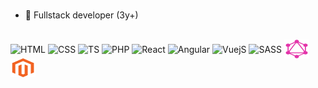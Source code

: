  <div></div>   
 <br/>
   
- 🔭 Fullstack developer (3y+) 
<br/>

  <div>
   <img align="center" alt="HTML" title="HTML" height="30" width="40" src="https://cdn.jsdelivr.net/gh/devicons/devicon/icons/html5/html5-original.svg"/>
   <img align="center" alt="CSS" title="CSS" height="30" width="40" src="https://cdn.jsdelivr.net/gh/devicons/devicon/icons/css3/css3-original.svg"/>
   <img align="center" alt="TS" title="TypeScript" height="30" width="40" src="https://cdn.jsdelivr.net/gh/devicons/devicon/icons/typescript/typescript-original.svg"/>
   <img align="center" alt="PHP" title="PHP" height="30" width="40" src="https://cdn.jsdelivr.net/gh/devicons/devicon/icons/php/php-plain.svg"/>
   <img align="center" alt="React" title="React" height="30" width="40" src="https://cdn.jsdelivr.net/gh/devicons/devicon/icons/react/react-original.svg"/>
   <img align="center" alt="Angular" title="Angular" height="30" width="40" src="https://cdn.jsdelivr.net/gh/devicons/devicon/icons/angularjs/angularjs-original.svg"/>
   <img align="center" alt="VuejS" title="VueJS" height="30" width="40" src="https://cdn.jsdelivr.net/gh/devicons/devicon/icons/vuejs/vuejs-original.svg"/>
   <img align="center" alt="SASS" title="SASS" height="30" width="40" src="https://cdn.jsdelivr.net/gh/devicons/devicon/icons/sass/sass-original.svg"/>
   <img align="center" alt="GraphQL" title="GraphQL" height="30" width="40" src="https://raw.githubusercontent.com/devicons/devicon/54cfe13ac10eaa1ef817a343ab0a9437eb3c2e08/icons/graphql/graphql-plain.svg"/>
   <img align="center" alt="Magento" title="Magento" height="30" width="40" src="https://raw.githubusercontent.com/devicons/devicon/54cfe13ac10eaa1ef817a343ab0a9437eb3c2e08/icons/magento/magento-original.svg"/>
   
  </div>

